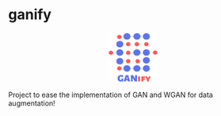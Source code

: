 # ganify
<p align="center">
<img width="100" height="100" src="https://github.com/arnonbruno/ganify/blob/master/logo.png">
</p>

Project to ease the implementation of GAN and WGAN for data augmentation!
